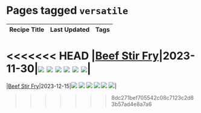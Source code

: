 # Pages tagged `versatile`

|Recipe Title|Last Updated|Tags
|:---|:---|:---|
<<<<<<< HEAD
|[Beef Stir Fry](../recipes/beefstirfry.md)|2023-11-30|[![](https://img.shields.io/badge/tag-asian-95446)](../tags/asian.md) [![](https://img.shields.io/badge/tag-beef-32613c)](../tags/beef.md) [![](https://img.shields.io/badge/tag-dinner-bb15fd)](../tags/dinner.md) [![](https://img.shields.io/badge/tag-pasta-5b6ac0)](../tags/pasta.md) [![](https://img.shields.io/badge/tag-stovetop-c6d429)](../tags/stovetop.md) [![](https://img.shields.io/badge/tag-versatile-4d8aaa)](../tags/versatile.md)|
=======
|[Beef Stir Fry](../recipes/beefstirfry.md)|2023-12-15|[![](https://img.shields.io/badge/tag-asian-d82abc)](../tags/asian.md) [![](https://img.shields.io/badge/tag-beef-208450)](../tags/beef.md) [![](https://img.shields.io/badge/tag-dinner-bb15fd)](../tags/dinner.md) [![](https://img.shields.io/badge/tag-pasta-32613c)](../tags/pasta.md) [![](https://img.shields.io/badge/tag-stovetop-5b6ac0)](../tags/stovetop.md) [![](https://img.shields.io/badge/tag-versatile-708555)](../tags/versatile.md)|
>>>>>>> 8dc271bef705542c08c7123c2d83b57ad4e8a7a6

